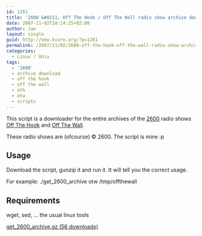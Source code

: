 ```yaml
---
id: 1261
title: '2600 &#8211; Off The Hook / Off The Wall radio show archive downloader'
date: 2007-11-02T18:14:25+02:00
author: Jan
layout: single
guid: http://new.kcore.org/?p=1261
permalink: /2007/11/02/2600-off-the-hook-off-the-wall-radio-show-archive-downloader/
categories:
  - Linux / Unix
tags:
  - '2600'
  - archive download
  - off the hook
  - off the wall
  - oth
  - otw
  - scripts
---
```

This script is a downloader for the entire archives of the <a href="http://www.2600.com/" target="_blank" rel="external">2600</a> radio shows <a href="http://www.2600.com/offthehook/" target="_blank" rel="external">Off The Hook</a> and <a href="http://www.2600.com/offthewall/" target="_blank" rel="external">Off The Wall</a>.

These radio shows are (ofcourse) © 2600. The script is mine :p

## Usage

Download the script, <span class="typewriter">gunzip</span> it and run it. It will tell you the correct usage.

For example: <span class="typewriter">./get_2600_archive otw /tmp/offthewall</span>

## Requirements

<p class="list">
  wget, sed, &#8230; the usual linux tools
</p>

<p class="list">
  <p class="list">
    <a class="download-link filetype-icon filetype-gz"
   title="Version 1.0" href="https://kcore.org/download/1254/" rel="nofollow"> get_2600_archive.gz (56 downloads) </a>
  </p>
